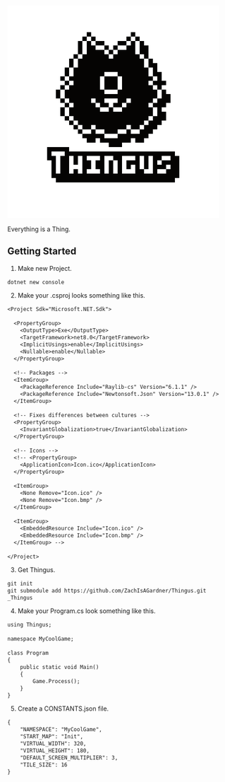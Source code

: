 ![Logo](Content/Sprites/Logo.png "Logo")

Everything is a Thing.

## Getting Started

1) Make new Project.
```
dotnet new console
```

2) Make your .csproj looks something like this.

```
<Project Sdk="Microsoft.NET.Sdk">

  <PropertyGroup>
    <OutputType>Exe</OutputType>
    <TargetFramework>net8.0</TargetFramework>
    <ImplicitUsings>enable</ImplicitUsings>
    <Nullable>enable</Nullable>
  </PropertyGroup>

  <!-- Packages -->
  <ItemGroup>
    <PackageReference Include="Raylib-cs" Version="6.1.1" />
    <PackageReference Include="Newtonsoft.Json" Version="13.0.1" />
  </ItemGroup>

  <!-- Fixes differences between cultures -->
  <PropertyGroup>
    <InvariantGlobalization>true</InvariantGlobalization>
  </PropertyGroup>

  <!-- Icons -->
  <!-- <PropertyGroup>
    <ApplicationIcon>Icon.ico</ApplicationIcon>
  </PropertyGroup>

  <ItemGroup>
    <None Remove="Icon.ico" />
    <None Remove="Icon.bmp" />
  </ItemGroup>

  <ItemGroup>
    <EmbeddedResource Include="Icon.ico" />
    <EmbeddedResource Include="Icon.bmp" />
  </ItemGroup> -->

</Project>
```

3) Get Thingus.
```
git init
git submodule add https://github.com/ZachIsAGardner/Thingus.git _Thingus
```

4) Make your Program.cs look something like this.
```
using Thingus;

namespace MyCoolGame;

class Program
{
    public static void Main()
    {
        Game.Process();
    }
}
```

5) Create a CONSTANTS.json file.
```
{
    "NAMESPACE": "MyCoolGame",
    "START_MAP": "Init",
    "VIRTUAL_WIDTH": 320,
    "VIRTUAL_HEIGHT": 180,
    "DEFAULT_SCREEN_MULTIPLIER": 3,
    "TILE_SIZE": 16
}
```

